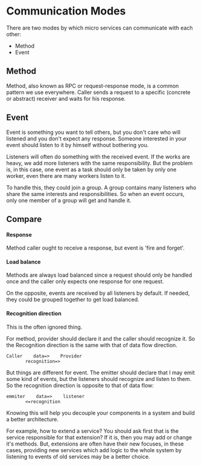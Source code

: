 # Communication Modes

There are two modes by which micro services can communicate with each other: 

- Method
- Event

## Method

Method, also known as  RPC or request-response mode, is a common pattern we use everywhere. Caller sends a request to 
a specific (concrete or abstract) receiver and waits for his response.

## Event

Event is something you want to tell others, but you don't care who will listened and you don't expect any response.
Someone interested in your event should listen to it by himself without bothering you.

Listeners will often do something with the received event. If the works are heavy, we add more listeners with the same
responsibility. But the problem is, in this case, one event as a task should only be taken by only one worker, even 
there are many workers listen to it.

To handle this, they could join a group. A group contains many listeners who share the same interests and 
responsibilities. So when an event occurs, only one member of a group will get and handle it.

## Compare

#### Response

Method caller ought to receive a response, but event is 'fire and forget'.

#### Load balance

Methods are always load balanced since a request should only be handled once and the caller only
expects one response for one request.

On the opposite, events are received by all listeners by default. If needed, they could be grouped together to get 
load balanced.

#### Recognition direction

This is the often ignored thing.

For method, provider should declare it and the caller should recognize it. So the Recognition direction is the same with
that of data flow direction.

```
Caller    data=>    Provider
       recognition=>
```
       
But things are different for event. The emitter should declare that I may emit some kind of events, but the listeners 
should recognize and listen to them. So the recognition direction is opposite to that of data flow:

```
emmiter    data=>    listener
       <=recognition
```

Knowing this will help you decouple your components in a system and build a better architecture.

For example, how to extend a service? You should ask first that is the service responsible for that extension? If it is, then you may add
or change it's methods. But, extensions are often have their new focuses, in these cases, providing new services which 
add logic to the whole system by listening to events of old services may be a better choice. 